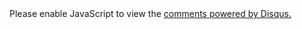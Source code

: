 <section class="lost-disqus fn-clear" itemscope itemtype="http://schema.org/Comment">
  <div id="disqus_thread"></div>
  <script type="text/javascript">
     var disqus_shortname = 'Himin'; 
     (function() {
         var dsq = document.createElement('script'); dsq.type = 'text/javascript'; dsq.async = true;
         dsq.src = 'http://' + disqus_shortname + '.disqus.com/embed.js';
        (document.getElementsByTagName('head')[0] || document.getElementsByTagName('body')[0]).appendChild(dsq);
     })();
  </script>
  <noscript>Please enable JavaScript to view the <a href="http://disqus.com/?ref_noscript">comments powered by Disqus.</a></noscript>
</section>
